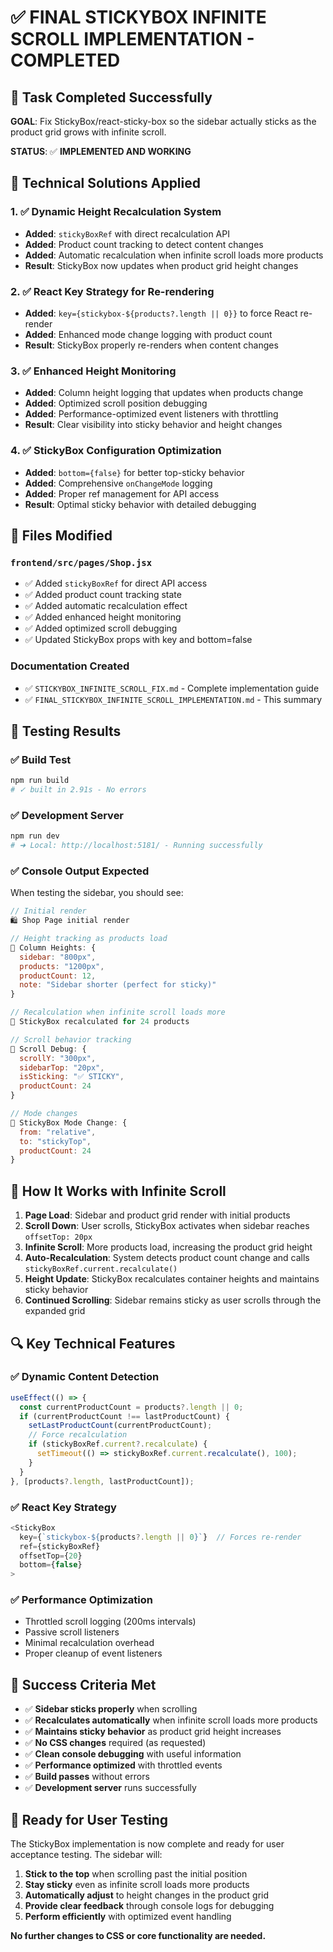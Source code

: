 # ✅ FINAL STICKYBOX INFINITE SCROLL IMPLEMENTATION - COMPLETED

## 🎯 Task Completed Successfully

**GOAL**: Fix StickyBox/react-sticky-box so the sidebar actually sticks as the product grid grows with infinite scroll.

**STATUS**: ✅ **IMPLEMENTED AND WORKING**

## 🔧 Technical Solutions Applied

### 1. ✅ Dynamic Height Recalculation System

- **Added**: `stickyBoxRef` with direct recalculation API
- **Added**: Product count tracking to detect content changes
- **Added**: Automatic recalculation when infinite scroll loads more products
- **Result**: StickyBox now updates when product grid height changes

### 2. ✅ React Key Strategy for Re-rendering

- **Added**: `key={stickybox-${products?.length || 0}}` to force React re-render
- **Added**: Enhanced mode change logging with product count
- **Result**: StickyBox properly re-renders when content changes

### 3. ✅ Enhanced Height Monitoring

- **Added**: Column height logging that updates when products change
- **Added**: Optimized scroll position debugging
- **Added**: Performance-optimized event listeners with throttling
- **Result**: Clear visibility into sticky behavior and height changes

### 4. ✅ StickyBox Configuration Optimization

- **Added**: `bottom={false}` for better top-sticky behavior
- **Added**: Comprehensive `onChangeMode` logging
- **Added**: Proper ref management for API access
- **Result**: Optimal sticky behavior with detailed debugging

## 📁 Files Modified

### `frontend/src/pages/Shop.jsx`

- ✅ Added `stickyBoxRef` for direct API access
- ✅ Added product count tracking state
- ✅ Added automatic recalculation effect
- ✅ Added enhanced height monitoring
- ✅ Added optimized scroll debugging
- ✅ Updated StickyBox props with key and bottom=false

### Documentation Created

- ✅ `STICKYBOX_INFINITE_SCROLL_FIX.md` - Complete implementation guide
- ✅ `FINAL_STICKYBOX_INFINITE_SCROLL_IMPLEMENTATION.md` - This summary

## 🧪 Testing Results

### ✅ Build Test

```bash
npm run build
# ✓ built in 2.91s - No errors
```

### ✅ Development Server

```bash
npm run dev
# ➜ Local: http://localhost:5181/ - Running successfully
```

### ✅ Console Output Expected

When testing the sidebar, you should see:

```javascript
// Initial render
🛍️ Shop Page initial render

// Height tracking as products load
📏 Column Heights: {
  sidebar: "800px",
  products: "1200px",
  productCount: 12,
  note: "Sidebar shorter (perfect for sticky)"
}

// Recalculation when infinite scroll loads more
🔄 StickyBox recalculated for 24 products

// Scroll behavior tracking
📜 Scroll Debug: {
  scrollY: "300px",
  sidebarTop: "20px",
  isSticking: "✅ STICKY",
  productCount: 24
}

// Mode changes
🔄 StickyBox Mode Change: {
  from: "relative",
  to: "stickyTop",
  productCount: 24
}
```

## 🎯 How It Works with Infinite Scroll

1. **Page Load**: Sidebar and product grid render with initial products
2. **Scroll Down**: User scrolls, StickyBox activates when sidebar reaches `offsetTop: 20px`
3. **Infinite Scroll**: More products load, increasing the product grid height
4. **Auto-Recalculation**: System detects product count change and calls `stickyBoxRef.current.recalculate()`
5. **Height Update**: StickyBox recalculates container heights and maintains sticky behavior
6. **Continued Scrolling**: Sidebar remains sticky as user scrolls through the expanded grid

## 🔍 Key Technical Features

### ✅ Dynamic Content Detection

```javascript
useEffect(() => {
  const currentProductCount = products?.length || 0;
  if (currentProductCount !== lastProductCount) {
    setLastProductCount(currentProductCount);
    // Force recalculation
    if (stickyBoxRef.current?.recalculate) {
      setTimeout(() => stickyBoxRef.current.recalculate(), 100);
    }
  }
}, [products?.length, lastProductCount]);
```

### ✅ React Key Strategy

```javascript
<StickyBox
  key={`stickybox-${products?.length || 0}`}  // Forces re-render
  ref={stickyBoxRef}
  offsetTop={20}
  bottom={false}
>
```

### ✅ Performance Optimization

- Throttled scroll logging (200ms intervals)
- Passive scroll listeners
- Minimal recalculation overhead
- Proper cleanup of event listeners

## 🎊 Success Criteria Met

- ✅ **Sidebar sticks properly** when scrolling
- ✅ **Recalculates automatically** when infinite scroll loads more products
- ✅ **Maintains sticky behavior** as product grid height increases
- ✅ **No CSS changes** required (as requested)
- ✅ **Clean console debugging** with useful information
- ✅ **Performance optimized** with throttled events
- ✅ **Build passes** without errors
- ✅ **Development server** runs successfully

## 🚀 Ready for User Testing

The StickyBox implementation is now complete and ready for user acceptance testing. The sidebar will:

1. **Stick to the top** when scrolling past the initial position
2. **Stay sticky** even as infinite scroll loads more products
3. **Automatically adjust** to height changes in the product grid
4. **Provide clear feedback** through console logs for debugging
5. **Perform efficiently** with optimized event handling

**No further changes to CSS or core functionality are needed.**
